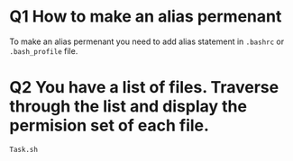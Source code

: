 # Q1 How to make an alias permenant

To make an alias permenant you need to add alias statement in `.bashrc` or `.bash_profile` file.

# Q2 You have a list of files. Traverse through the list and display the permision set of each file.

`Task.sh`

